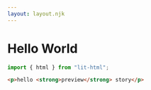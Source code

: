 ```yaml
---
layout: layout.njk
---
```


# Hello World

```js script
import { html } from "lit-html";
```

```html preview-story
<p>hello <strong>preview</strong> story</p>
```

